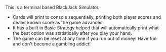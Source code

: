This is a terminal based BlackJack Simulator.
- Cards will print to console sequentially, printing both player scores and dealer known score as the game advances.
- It has a built in Basic Strategy helped that will automatically print what the best option was statistically after you play your hand.
- The game can be reset at any time if you run out of money!
Have fun and don't become a gambling addict!
